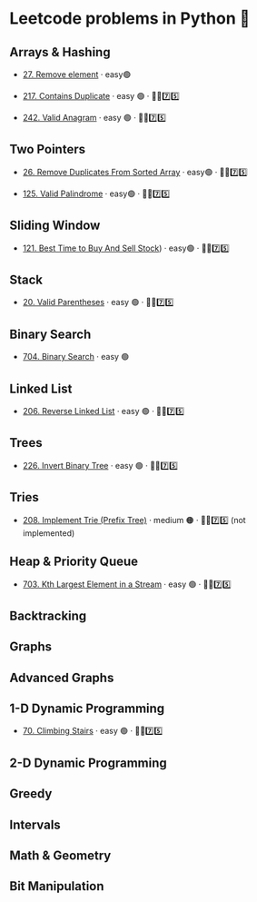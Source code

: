 # Leetcode problems in Python 🐍

## Arrays & Hashing <!-- --------------------------------------------Section---------------------------------  -->

- [27. Remove element](https://github.com/flenhu/leetcode/blob/main/Python/easy/27_removeElement.ipynb) · easy🟢  

- [217. Contains Duplicate](https://github.com/flenhu/leetcode/blob/main/Python/easy/217_containsDuplicate.ipynb) · easy 🟢 · 🧑‍🦯7️⃣5️⃣ 

- [242. Valid Anagram](https://github.com/flenhu/leetcode/blob/main/Python/easy/242_validAnagram.ipynb) · easy 🟢 · 🧑‍🦯7️⃣5️⃣ 

## Two Pointers <!-- --------------------------------------------Section---------------------------------  -->

- [26. Remove Duplicates From Sorted Array](https://github.com/flenhu/leetcode/blob/main/Python/easy/26_removeDuplicatesFromSortedArray.ipynb) · easy🟢 · 🧑‍🦯7️⃣5️⃣ 

- [125. Valid Palindrome](https://github.com/flenhu/leetcode/blob/main/Python/easy/125_ValidPalindrome.ipynb) · easy🟢 · 🧑‍🦯7️⃣5️⃣ 

## Sliding Window <!-- --------------------------------------------Section---------------------------------  -->

- [121. Best Time to Buy And Sell Stock](https://github.com/flenhu/leetcode/blob/main/Python/easy/121_BestTimetoBuyAndSellStock.ipynb)) · easy🟢 · 🧑‍🦯7️⃣5️⃣ 

## Stack <!-- --------------------------------------------Section---------------------------------  -->

- [20. Valid Parentheses](https://github.com/flenhu/leetcode/blob/main/Python/easy/20_ValidParentheses.ipynb) · easy 🟢  · 🧑‍🦯7️⃣5️⃣ 

## Binary Search <!-- --------------------------------------------Section---------------------------------  -->

- [704. Binary Search](https://github.com/flenhu/leetcode/blob/main/Python/easy/704_BinarySearch.ipynb) · easy 🟢

## Linked List <!-- --------------------------------------------Section---------------------------------  -->
- [206. Reverse Linked List](https://github.com/flenhu/leetcode/blob/main/Python/easy/206_ReverseLinkedList.ipynb) · easy 🟢 · 🧑‍🦯7️⃣5️⃣ 

## Trees <!-- --------------------------------------------Section---------------------------------  -->
- [226. Invert Binary Tree](https://github.com/flenhu/leetcode/blob/main/Python/easy/226_InvertBinaryTree.ipynb) · easy 🟢 · 🧑‍🦯7️⃣5️⃣ 

## Tries <!-- ------------------------------------------ Tries Section---------------------------------  -->
- [208. Implement Trie (Prefix Tree)](https://github.com/flenhu/leetcode) · medium 🟠 · 🧑‍🦯7️⃣5️⃣ (not implemented)

## Heap & Priority Queue <!-- --------------------Heap & Priority Queue Section-------------------------  -->
- [703. Kth Largest Element in a Stream](https://github.com/flenhu/leetcode/blob/main/Python/easy/703_KthLargestElementinaStream.ipynb) · easy 🟢 · 🧑‍🦯7️⃣5️⃣ 

## Backtracking <!-- --------------------------------Section---------------------------------  -->

## Graphs <!-- --------------------------------------------Section---------------------------------  -->

## Advanced Graphs <!-- --------------------------------------------Section---------------------------------  -->

## 1-D Dynamic Programming <!-- -------------------------------Section---------------------------------  -->
- [70. Climbing Stairs](https://github.com/flenhu/leetcode/blob/main/Python/easy/70_climbingStairs.ipynb) · easy 🟢 · 🧑‍🦯7️⃣5️⃣ 




## 2-D Dynamic Programming <!-- --------------------------------------------Section---------------------------------  -->

## Greedy <!-- --------------------------------------------Section---------------------------------  -->

## Intervals <!-- --------------------------------------------Section---------------------------------  -->

## Math & Geometry <!-- --------------------------------------------Section---------------------------------  -->

## Bit Manipulation <!-- --------------------------------------------Section---------------------------------  -->

